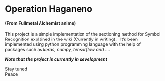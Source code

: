 # Operation Haganeno 
#### (From Fullmetal Alchemist anime)
This project is a simple implementation of the sectioning method for Symbol Recognition explained in the wiki (Currently in writing).   
It's been implemented using python programming language with the help of packages such as *keras, numpy, tensorflow and ...*.   
   
   ***Note that the project is currently in development***   
   
Stay tuned   
Peace

